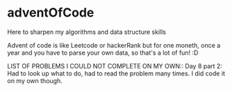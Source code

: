 # adventOfCode
Here to sharpen my algorithms and data structure skills

Advent of code is like Leetcode or hackerRank but for one moneth, once a year
and you have to parse your own data, so that's a lot of fun! :D


LIST OF PROBLEMS I COULD NOT COMPLETE ON MY OWN::
Day 8 part 2: Had to look up what to do, had to read the problem many times. I did code it on my own though.
